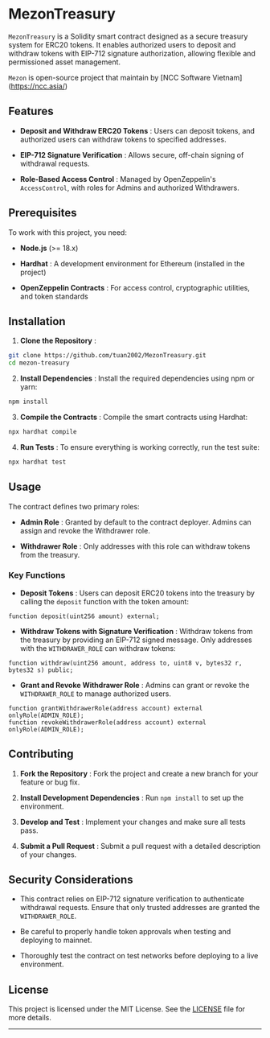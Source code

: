# MezonTreasury 
`MezonTreasury` is a Solidity smart contract designed as a secure treasury system for ERC20 tokens. It enables authorized users to deposit and withdraw tokens with EIP-712 signature authorization, allowing flexible and 
permissioned asset management.

`Mezon` is open-source project that maintain by [NCC Software Vietnam] (https://ncc.asia/)
## Features 
 
- **Deposit and Withdraw ERC20 Tokens** : Users can deposit tokens, and authorized users can withdraw tokens to specified addresses.
 
- **EIP-712 Signature Verification** : Allows secure, off-chain signing of withdrawal requests.
 
- **Role-Based Access Control** : Managed by OpenZeppelin's `AccessControl`, with roles for Admins and authorized Withdrawers.

## Prerequisites 

To work with this project, you need:
 
- **Node.js**  (>= 18.x)
 
- **Hardhat** : A development environment for Ethereum (installed in the project)
 
- **OpenZeppelin Contracts** : For access control, cryptographic utilities, and token standards

## Installation 
 
1. **Clone the Repository** :

```bash
git clone https://github.com/tuan2002/MezonTreasury.git
cd mezon-treasury
```
 
2. **Install Dependencies** :
Install the required dependencies using npm or yarn:

```bash
npm install
```
 
3. **Compile the Contracts** :
Compile the smart contracts using Hardhat:

```bash
npx hardhat compile
```
 
4. **Run Tests** :
To ensure everything is working correctly, run the test suite:

```bash
npx hardhat test
```

## Usage 

The contract defines two primary roles:
 
- **Admin Role** : Granted by default to the contract deployer. Admins can assign and revoke the Withdrawer role.
 
- **Withdrawer Role** : Only addresses with this role can withdraw tokens from the treasury.

### Key Functions 
 
- **Deposit Tokens** :
Users can deposit ERC20 tokens into the treasury by calling the `deposit` function with the token amount:

```solidity
function deposit(uint256 amount) external;
```
 
- **Withdraw Tokens with Signature Verification** :
Withdraw tokens from the treasury by providing an EIP-712 signed message. Only addresses with the `WITHDRAWER_ROLE` can withdraw tokens:

```solidity
function withdraw(uint256 amount, address to, uint8 v, bytes32 r, bytes32 s) public;
```
 
- **Grant and Revoke Withdrawer Role** :
Admins can grant or revoke the `WITHDRAWER_ROLE` to manage authorized users.

```solidity
function grantWithdrawerRole(address account) external onlyRole(ADMIN_ROLE);
function revokeWithdrawerRole(address account) external onlyRole(ADMIN_ROLE);
```

## Contributing 
 
1. **Fork the Repository** : Fork the project and create a new branch for your feature or bug fix.
 
2. **Install Development Dependencies** : Run `npm install` to set up the environment.
 
3. **Develop and Test** : Implement your changes and make sure all tests pass.
 
4. **Submit a Pull Request** : Submit a pull request with a detailed description of your changes.

## Security Considerations 
 
- This contract relies on EIP-712 signature verification to authenticate withdrawal requests. Ensure that only trusted addresses are granted the `WITHDRAWER_ROLE`.

- Be careful to properly handle token approvals when testing and deploying to mainnet.

- Thoroughly test the contract on test networks before deploying to a live environment.

## License 
This project is licensed under the MIT License. See the [LICENSE]()  file for more details.

---